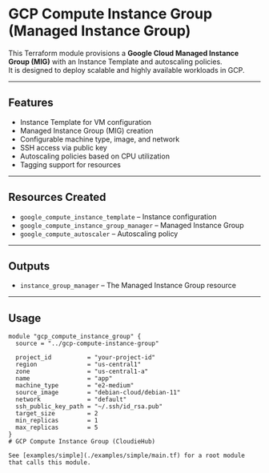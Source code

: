 # GCP Compute Instance Group (Managed Instance Group)

This Terraform module provisions a **Google Cloud Managed Instance Group (MIG)** with an Instance Template and autoscaling policies.  
It is designed to deploy scalable and highly available workloads in GCP.

---

## Features

- Instance Template for VM configuration  
- Managed Instance Group (MIG) creation  
- Configurable machine type, image, and network  
- SSH access via public key  
- Autoscaling policies based on CPU utilization  
- Tagging support for resources  

---

## Resources Created

- `google_compute_instance_template` – Instance configuration  
- `google_compute_instance_group_manager` – Managed Instance Group  
- `google_compute_autoscaler` – Autoscaling policy  

---

## Outputs

- `instance_group_manager` – The Managed Instance Group resource  

---

## Usage

```hcl
module "gcp_compute_instance_group" {
  source = "../gcp-compute-instance-group"

  project_id          = "your-project-id"
  region              = "us-central1"
  zone                = "us-central1-a"
  name                = "app"
  machine_type        = "e2-medium"
  source_image        = "debian-cloud/debian-11"
  network             = "default"
  ssh_public_key_path = "~/.ssh/id_rsa.pub"
  target_size         = 2
  min_replicas        = 1
  max_replicas        = 5
}
# GCP Compute Instance Group (CloudieHub)

See [examples/simple](./examples/simple/main.tf) for a root module that calls this module.

